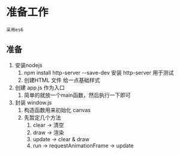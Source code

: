 # 准备工作

    采用es6

## 准备
1. 安装nodejs
   1. npm install http-server --save-dev 安装 http-server 用于测试
   2. 创建HTML 文件 给一点基础样式   
2. 创建 app.js 作为入口
   1. 简单的就放一个main函数，然后执行一下即可   
3. 封装 window.js 
   1. 构造函数用来初始化 canvas
   2. 先暂定几个方法
      1. clear -> 清空
      2. draw -> 渲染
      3. update -> clear & draw
      4. run -> requestAnimationFrame -> update